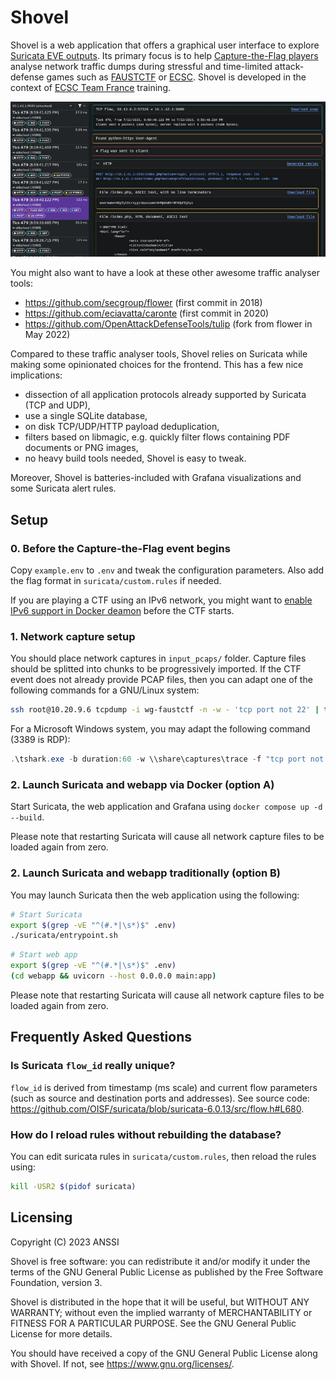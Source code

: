 # Shovel

Shovel is a web application that offers a graphical user interface to explore
[Suricata EVE outputs](https://docs.suricata.io/en/suricata-7.0.1/output/eve/eve-json-output.html).
Its primary focus is to help [Capture-the-Flag players](https://en.wikipedia.org/wiki/Capture_the_flag_(cybersecurity))
analyse network traffic dumps during stressful and time-limited attack-defense games such as
[FAUSTCTF](https://faustctf.net/) or [ECSC](https://ecsc.eu/).
Shovel is developed in the context of
[ECSC Team France](https://ctftime.org/team/159269/) training.

![Shovel during ENOWARS7](./.github/demo.webp)

You might also want to have a look at these other awesome traffic analyser tools:

  - https://github.com/secgroup/flower (first commit in 2018)
  - https://github.com/eciavatta/caronte (first commit in 2020)
  - https://github.com/OpenAttackDefenseTools/tulip (fork from flower in May 2022)

Compared to these traffic analyser tools, Shovel relies on Suricata while making
some opinionated choices for the frontend. This has a few nice implications:

  - dissection of all application protocols already supported by Suricata (TCP and UDP),
  - use a single SQLite database,
  - on disk TCP/UDP/HTTP payload deduplication,
  - filters based on libmagic, e.g. quickly filter flows containing PDF documents or PNG images,
  - no heavy build tools needed, Shovel is easy to tweak.

Moreover, Shovel is batteries-included with Grafana visualizations and some Suricata alert rules.

## Setup

### 0. Before the Capture-the-Flag event begins

Copy `example.env` to `.env` and tweak the configuration parameters.
Also add the flag format in `suricata/custom.rules` if needed.

If you are playing a CTF using an IPv6 network, you might want to [enable IPv6 support in Docker deamon](https://docs.docker.com/config/daemon/ipv6/) before the CTF starts.

### 1. Network capture setup

You should place network captures in `input_pcaps/` folder.
Capture files should be splitted into chunks to be progressively imported.
If the CTF event does not already provide PCAP files, then you can adapt one
of the following commands for a GNU/Linux system:
```bash
ssh root@10.20.9.6 tcpdump -i wg-faustctf -n -w - 'tcp port not 22' | tcpdump -n -r - -G 30 -w input_pcaps/trace-%Y-%m-%d_%H-%M-%S.pcap
```
For a Microsoft Windows system, you may adapt the following command (3389 is RDP):
```powershell
.\tshark.exe -b duration:60 -w \\share\captures\trace -f "tcp port not 3389"
```

### 2. Launch Suricata and webapp via Docker (option A)

Start Suricata, the web application and Grafana using `docker compose up -d --build`.

Please note that restarting Suricata will cause all network capture files to be loaded again from zero.

### 2. Launch Suricata and webapp traditionally (option B)

You may launch Suricata then the web application using the following:
```bash
# Start Suricata
export $(grep -vE "^(#.*|\s*)$" .env)
./suricata/entrypoint.sh
```

```bash
# Start web app
export $(grep -vE "^(#.*|\s*)$" .env)
(cd webapp && uvicorn --host 0.0.0.0 main:app)
```

Please note that restarting Suricata will cause all network capture files to be loaded again from zero.

## Frequently Asked Questions

### Is Suricata `flow_id` really unique?

`flow_id` is derived from timestamp (ms scale) and current flow parameters (such
as source and destination ports and addresses). See source code:
<https://github.com/OISF/suricata/blob/suricata-6.0.13/src/flow.h#L680>.

### How do I reload rules without rebuilding the database?

You can edit suricata rules in `suricata/custom.rules`, then reload the rules
using:
```bash
kill -USR2 $(pidof suricata)
```

## Licensing

Copyright (C) 2023  ANSSI

Shovel is free software: you can redistribute it and/or modify it under the terms of the GNU General Public License as published by the Free Software Foundation, version 3.

Shovel is distributed in the hope that it will be useful, but WITHOUT ANY WARRANTY; without even the implied warranty of MERCHANTABILITY or FITNESS FOR A PARTICULAR PURPOSE. See the GNU General Public License for more details.

You should have received a copy of the GNU General Public License along with Shovel. If not, see <https://www.gnu.org/licenses/>.
